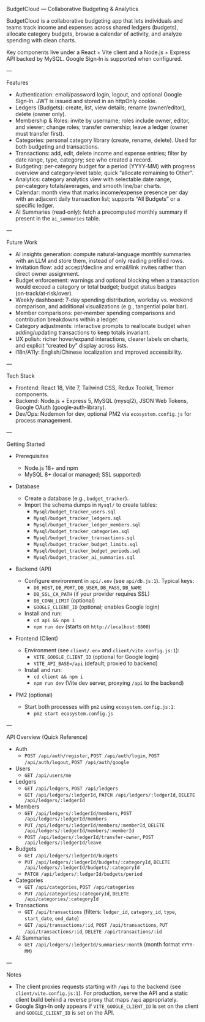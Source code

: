 BudgetCloud — Collaborative Budgeting & Analytics

BudgetCloud is a collaborative budgeting app that lets individuals and teams track income and expenses across shared ledgers (budgets), allocate category budgets, browse a calendar of activity, and analyze spending with clean charts.

Key components live under a React + Vite client and a Node.js + Express API backed by MySQL. Google Sign‑In is supported when configured.

—

Features

- Authentication: email/password login, logout, and optional Google Sign‑In. JWT is issued and stored in an httpOnly cookie.
- Ledgers (Budgets): create, list, view details; rename (owner/editor), delete (owner only).
- Membership & Roles: invite by username; roles include owner, editor, and viewer; change roles; transfer ownership; leave a ledger (owner must transfer first).
- Categories: personal category library (create, rename, delete). Used for both budgeting and transactions.
- Transactions: add, edit, delete income and expense entries; filter by date range, type, category; see who created a record.
- Budgeting: per‑category budget for a period (YYYY‑MM) with progress overview and category‑level table; quick “allocate remaining to Other”.
- Analytics: category analytics view with selectable date range, per‑category totals/averages, and smooth line/bar charts.
- Calendar: month view that marks income/expense presence per day with an adjacent daily transaction list; supports “All Budgets” or a specific ledger.
- AI Summaries (read‑only): fetch a precomputed monthly summary if present in the `ai_summaries` table.

—

Future Work

- AI insights generation: compute natural‑language monthly summaries with an LLM and store them, instead of only reading prefilled rows.
- Invitation flow: add accept/decline and email/link invites rather than direct owner assignment.
- Budget enforcement: warnings and optional blocking when a transaction would exceed a category or total budget; budget status badges (on‑track/at‑risk/over).
- Weekly dashboard: 7‑day spending distribution, workday vs. weekend comparison, and additional visualizations (e.g., tangential polar bar).
- Member comparisons: per‑member spending comparisons and contribution breakdowns within a ledger.
- Category adjustments: interactive prompts to reallocate budget when adding/updating transactions to keep totals invariant.
- UX polish: richer hover/expand interactions, clearer labels on charts, and explicit “created by” display across lists.
- i18n/A11y: English/Chinese localization and improved accessibility.

—

Tech Stack

- Frontend: React 18, Vite 7, Tailwind CSS, Redux Toolkit, Tremor components.
- Backend: Node.js + Express 5, MySQL (mysql2), JSON Web Tokens, Google OAuth (google‑auth‑library).
- Dev/Ops: Nodemon for dev, optional PM2 via `ecosystem.config.js` for process management.

—

Getting Started

- Prerequisites
  - Node.js 18+ and npm
  - MySQL 8+ (local or managed; SSL supported)

- Database
  - Create a database (e.g., `budget_tracker`).
  - Import the schema dumps in `Mysql/` to create tables:
    - `Mysql/budget_tracker_users.sql`
    - `Mysql/budget_tracker_ledgers.sql`
    - `Mysql/budget_tracker_ledger_members.sql`
    - `Mysql/budget_tracker_categories.sql`
    - `Mysql/budget_tracker_transactions.sql`
    - `Mysql/budget_tracker_budget_limits.sql`
    - `Mysql/budget_tracker_budget_periods.sql`
    - `Mysql/budget_tracker_ai_summaries.sql`

- Backend (API)
  - Configure environment in `api/.env` (see `api/db.js:1`). Typical keys:
    - `DB_HOST`, `DB_PORT`, `DB_USER`, `DB_PASS`, `DB_NAME`
    - `DB_SSL_CA_PATH` (if your provider requires SSL)
    - `DB_CONN_LIMIT` (optional)
    - `GOOGLE_CLIENT_ID` (optional; enables Google login)
  - Install and run:
    - `cd api && npm i`
    - `npm run dev` (starts on `http://localhost:8800`)

- Frontend (Client)
  - Environment (see `client/.env` and `client/vite.config.js:1`):
    - `VITE_GOOGLE_CLIENT_ID` (optional for Google login)
    - `VITE_API_BASE=/api` (default; proxied to backend)
  - Install and run:
    - `cd client && npm i`
    - `npm run dev` (Vite dev server, proxying `/api` to the backend)

- PM2 (optional)
  - Start both processes with `pm2` using `ecosystem.config.js:1`:
    - `pm2 start ecosystem.config.js`

—

API Overview (Quick Reference)

- Auth
  - `POST /api/auth/register`, `POST /api/auth/login`, `POST /api/auth/logout`, `POST /api/auth/google`
- Users
  - `GET /api/users/me`
- Ledgers
  - `GET /api/ledgers`, `POST /api/ledgers`
  - `GET /api/ledgers/:ledgerId`, `PATCH /api/ledgers/:ledgerId`, `DELETE /api/ledgers/:ledgerId`
- Members
  - `GET /api/ledgers/:ledgerId/members`, `POST /api/ledgers/:ledgerId/members`
  - `PUT /api/ledgers/:ledgerId/members/:memberId`, `DELETE /api/ledgers/:ledgerId/members/:memberId`
  - `POST /api/ledgers/:ledgerId/transfer-owner`, `POST /api/ledgers/:ledgerId/leave`
- Budgets
  - `GET /api/ledgers/:ledgerId/budgets`
  - `PUT /api/ledgers/:ledgerId/budgets/:categoryId`, `DELETE /api/ledgers/:ledgerId/budgets/:categoryId`
  - `PATCH /api/ledgers/:ledgerId/budgets/period`
- Categories
  - `GET /api/categories`, `POST /api/categories`
  - `PUT /api/categories/:categoryId`, `DELETE /api/categories/:categoryId`
- Transactions
  - `GET /api/transactions` (filters: `ledger_id`, `category_id`, `type`, `start_date`, `end_date`)
  - `GET /api/transactions/:id`, `POST /api/transactions`, `PUT /api/transactions/:id`, `DELETE /api/transactions/:id`
- AI Summaries
  - `GET /api/ledgers/:ledgerId/summaries/:month` (month format `YYYY-MM`)

—

Notes

- The client proxies requests starting with `/api` to the backend (see `client/vite.config.js:1`). For production, serve the API and a static client build behind a reverse proxy that maps `/api` appropriately.
- Google Sign‑In only appears if `VITE_GOOGLE_CLIENT_ID` is set on the client and `GOOGLE_CLIENT_ID` is set on the API.

